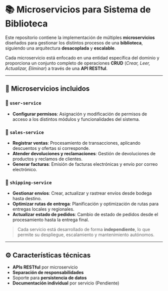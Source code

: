 # 📚 Microservicios para Sistema de Biblioteca

Este repositorio contiene la implementación de múltiples **microservicios** diseñados para gestionar los distintos procesos de una **biblioteca**, siguiendo una arquitectura **desacoplada** y **escalable**.

Cada microservicio está enfocado en una entidad específica del dominio y proporciona un conjunto completo de operaciones **CRUD** (_Crear, Leer, Actualizar, Eliminar_) a través de una **API RESTful**.

---

## 🧩 Microservicios incluidos

### 🔐 `user-service`
- **Configurar permisos**: Asignación y modificación de permisos de acceso a los distintos módulos y funcionalidades del sistema.

### 🛒 `sales-service`
- **Registrar ventas**: Procesamiento de transacciones, aplicando descuentos y ofertas si corresponde.
- **Atender devoluciones y reclamaciones**: Gestión de devoluciones de productos y reclamos de clientes.
- **Generar facturas**: Emisión de facturas electrónicas y envío por correo electrónico.

### 🚚 `shipping-service`
- **Gestionar envíos**: Crear, actualizar y rastrear envíos desde bodega hasta destino.
- **Optimizar rutas de entrega**: Planificación y optimización de rutas para entregas locales y regionales.
- **Actualizar estado de pedidos**: Cambio de estado de pedidos desde el procesamiento hasta la entrega final.

> Cada servicio está desarrollado de forma **independiente**, lo que permite su despliegue, escalamiento y mantenimiento autónomos.

---

## ⚙️ Características técnicas

- **APIs RESTful** por microservicio  
- **Separación de responsabilidades**  
- Soporte para **persistencia de datos**  
- **Documentación individual** por servicio  (Pendiente)
